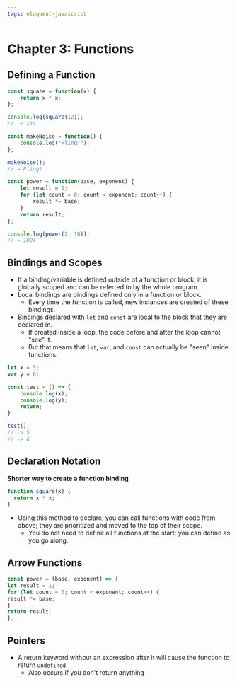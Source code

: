 ```yaml
---
tags: eloquent-javascript
---
```

# Chapter 3: Functions
## Defining a Function
```js
const square = function(x) {
    return x * x;
};

console.log(square(12));
// -> 144
```
```js
const makeNoise = function() {
    console.log("Pling!");
};

makeNoise();
// → Pling!

const power = function(base, exponent) {
    let result = 1;
    for (let count = 0; count < exponent; count++) {
        result *= base;
    }
    return result;
};

console.log(power(2, 10));
// → 1024

```
## Bindings and Scopes
- If a binding/variable is defined outside of a function or block, it is globally scoped and can be referred to by the whole program.
- Local bindings are bindings defined only in a function or block.
    - Every time the function is called, new instances are created of these bindings.
- Bindings declared with `let` and `const` are local to the block that they are declared in.
    - If created inside a loop, the code before and after the loop cannot "see" it.
    - But that means that `let`, `var`, and `const` can actually be "seen" inside functions.
```js
let x = 5;
var y = 6;

const test = () => {
    console.log(x);
    console.log(y);
    return;
}

test();
// -> 5
// -> 6
```
## Declaration Notation
__Shorter way to create a function binding__
```js
function square(x) {
  return x * x;
}
```
- Using this method to declare, you can call functions with code from above; they are prioritized and moved to the top of their scope.
    - You do not need to define all functions at the start; you can define as you go along.
## Arrow Functions
```js
const power = (base, exponent) => {
let result = 1;
for (let count = 0; count < exponent; count++) {
result *= base;
}
return result;
};

```
## Pointers
- A return keyword without an expression after it will cause the function to return `undefined`
    - Also occurs if you don't return anything 